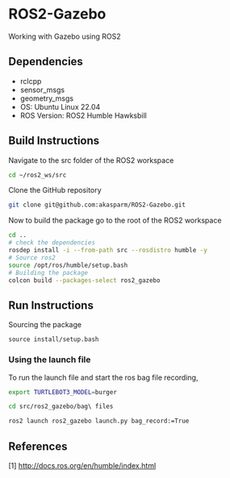 # ROS2-Gazebo
Working with Gazebo using ROS2

## Dependencies

- rclcpp
- sensor_msgs
- geometry_msgs
- OS: Ubuntu Linux 22.04
- ROS Version: ROS2 Humble Hawksbill

## Build Instructions

Navigate to the src folder of the ROS2 workspace

```sh
cd ~/ros2_ws/src
```

Clone the GitHub repository

```sh
git clone git@github.com:akasparm/ROS2-Gazebo.git
```

Now to build the package go to the root of the ROS2 workspace

```sh
cd ..
# check the dependencies
rosdep install -i --from-path src --rosdistro humble -y
# Source ros2
source /opt/ros/humble/setup.bash
# Building the package
colcon build --packages-select ros2_gazebo
```

## Run Instructions
Sourcing the package
```
source install/setup.bash
```

### Using the launch file

To run the launch file and start the ros bag file recording,

```sh
export TURTLEBOT3_MODEL=burger
```
```sh
cd src/ros2_gazebo/bag\ files
```
```sh
ros2 launch ros2_gazebo launch.py bag_record:=True
```


## References

[1] <http://docs.ros.org/en/humble/index.html>